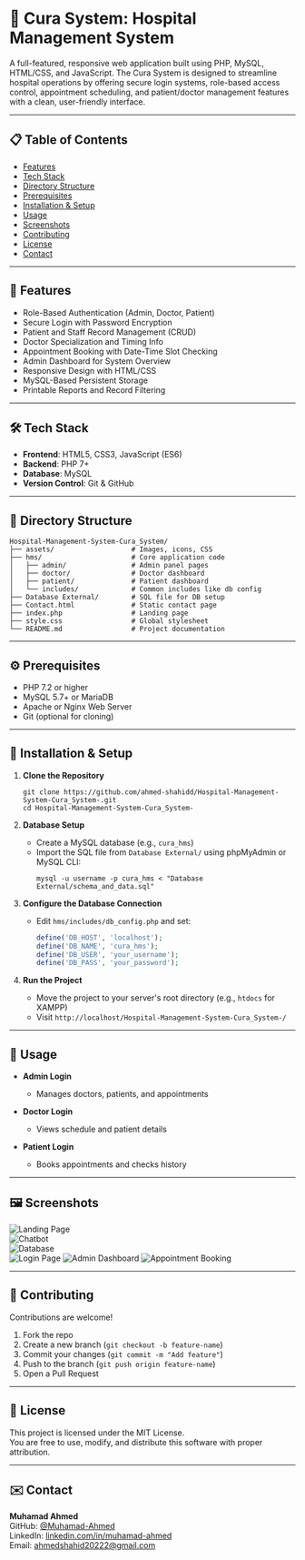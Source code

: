 # 🏥 Cura System: Hospital Management System

A full-featured, responsive web application built using PHP, MySQL, HTML/CSS, and JavaScript. The Cura System is designed to streamline hospital operations by offering secure login systems, role-based access control, appointment scheduling, and patient/doctor management features with a clean, user-friendly interface.

---

## 📋 Table of Contents

- [Features](#features)  
- [Tech Stack](#tech-stack)  
- [Directory Structure](#directory-structure)  
- [Prerequisites](#prerequisites)  
- [Installation & Setup](#installation--setup)  
- [Usage](#usage)  
- [Screenshots](#screenshots)  
- [Contributing](#contributing)  
- [License](#license)  
- [Contact](#contact)  

---

## 🚀 Features

- Role-Based Authentication (Admin, Doctor, Patient)  
- Secure Login with Password Encryption  
- Patient and Staff Record Management (CRUD)  
- Doctor Specialization and Timing Info  
- Appointment Booking with Date-Time Slot Checking  
- Admin Dashboard for System Overview  
- Responsive Design with HTML/CSS  
- MySQL-Based Persistent Storage  
- Printable Reports and Record Filtering  

---

## 🛠️ Tech Stack

- **Frontend**: HTML5, CSS3, JavaScript (ES6)  
- **Backend**: PHP 7+  
- **Database**: MySQL  
- **Version Control**: Git & GitHub  

---

## 📂 Directory Structure

```
Hospital-Management-System-Cura_System/
├── assets/                   # Images, icons, CSS
├── hms/                      # Core application code
│   ├── admin/                # Admin panel pages
│   ├── doctor/               # Doctor dashboard
│   ├── patient/              # Patient dashboard
│   └── includes/             # Common includes like db config
├── Database External/        # SQL file for DB setup
├── Contact.html              # Static contact page
├── index.php                 # Landing page
├── style.css                 # Global stylesheet
└── README.md                 # Project documentation
```

---

## ⚙️ Prerequisites

- PHP 7.2 or higher  
- MySQL 5.7+ or MariaDB  
- Apache or Nginx Web Server  
- Git (optional for cloning)  

---

## 💾 Installation & Setup

1. **Clone the Repository**
   ```
   git clone https://github.com/ahmed-shahidd/Hospital-Management-System-Cura_System-.git
   cd Hospital-Management-System-Cura_System-
   ```

2. **Database Setup**  
   - Create a MySQL database (e.g., `cura_hms`)  
   - Import the SQL file from `Database External/` using phpMyAdmin or MySQL CLI:
     ```
     mysql -u username -p cura_hms < "Database External/schema_and_data.sql"
     ```

3. **Configure the Database Connection**  
   - Edit `hms/includes/db_config.php` and set:
     ```php
     define('DB_HOST', 'localhost');
     define('DB_NAME', 'cura_hms');
     define('DB_USER', 'your_username');
     define('DB_PASS', 'your_password');
     ```

4. **Run the Project**  
   - Move the project to your server's root directory (e.g., `htdocs` for XAMPP)  
   - Visit `http://localhost/Hospital-Management-System-Cura_System-/`
   

---

## 🚦 Usage

- **Admin Login**  
  - Manages doctors, patients, and appointments  

- **Doctor Login**  
  - Views schedule and patient details  

- **Patient Login**  
  - Books appointments and checks history  

---

## 🖼️ Screenshots

![Landing Page](/project%20screenshots/dashboard.png)  
![Chatbot](/project%20screenshots/chatbot.png)  
![Database](/project%20screenshots/database.png)  
![Login Page](/project%20screenshots/login%20page.png)
![Admin Dashboard](/project%20screenshots/admin%20dashboard.png)
![Appointment Booking](/project%20screenshots/appointment_booking.png)

---

## 🤝 Contributing

Contributions are welcome!

1. Fork the repo  
2. Create a new branch (`git checkout -b feature-name`)  
3. Commit your changes (`git commit -m "Add feature"`)  
4. Push to the branch (`git push origin feature-name`)  
5. Open a Pull Request  

---

## 📝 License

This project is licensed under the MIT License.  
You are free to use, modify, and distribute this software with proper attribution.

---

## ✉️ Contact

**Muhamad Ahmed**  
GitHub: [@Muhamad-Ahmed](https://github.com/ahmed-shahidd)  
LinkedIn: [linkedin.com/in/muhamad-ahmed](https://www.linkedin.com/in/ahmed-shahidd/)  
Email: ahmedshahid20222@gmail.com
